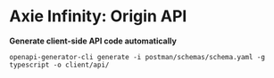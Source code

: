 # Axie Infinity: Origin API

**Generate client-side API code automatically**

```
openapi-generator-cli generate -i postman/schemas/schema.yaml -g typescript -o client/api/
```
